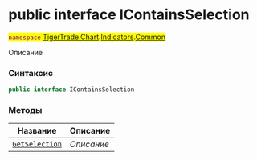 
# public interface IContainsSelection
<mark style="color:purple;">`namespace` [TigerTrade.Chart](../../../TigerTrade.Chart.md).[Indicators](../../../TigerTrade.Chart/Indicators.md).[Common](../../../TigerTrade.Chart/Indicators/Common.md)



Описание

### Синтаксис
```csharp
public interface IContainsSelection
```


### Методы
| Название | Описание |
| --- | --- |
| [`GetSelection`](./IContainsSelection.cs/Методы/GetSelection.md) | *Описание* |



